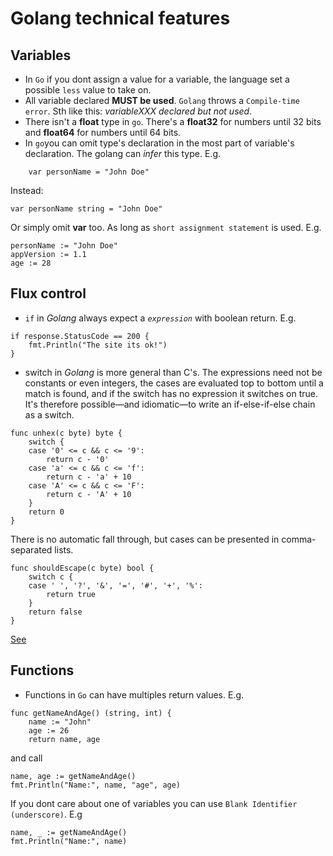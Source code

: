 # Golang technical features

## Variables
- In `Go` if you dont assign a value for a variable, the language set a possible `less` value to take on.
- All variable declared **MUST be used**. `Golang` throws a `Compile-time error`. Sth like this: _variableXXX declared but not used_.
- There isn't a **float** type in `go`. There's a **float32** for numbers until 32 bits and **float64** for numbers until 64 bits.
- In `go`you can omit type's declaration in the most part of variable's declaration. The golang can *infer* this type. E.g. 

```
    var personName = "John Doe"
```

Instead:

```
var personName string = "John Doe"
```

Or simply omit **var** too. As long as `short assignment statement` is used. E.g.

````
personName := "John Doe"
appVersion := 1.1
age := 28
````

## Flux control
- `if` in *Golang* always expect a _`expression`_ with boolean return. E.g. 
```
if response.StatusCode == 200 {
    fmt.Println("The site its ok!")
}
```
- switch in *Golang* is more general than C's. The expressions need not be constants or even integers, the cases are evaluated top to bottom until a match is found, and if the switch has no expression it switches on true. It's therefore possible—and idiomatic—to write an if-else-if-else chain as a switch.

```
func unhex(c byte) byte {
    switch {
    case '0' <= c && c <= '9':
        return c - '0'
    case 'a' <= c && c <= 'f':
        return c - 'a' + 10
    case 'A' <= c && c <= 'F':
        return c - 'A' + 10
    }
    return 0
}
```

There is no automatic fall through, but cases can be presented in comma-separated lists.

```
func shouldEscape(c byte) bool {
    switch c {
    case ' ', '?', '&', '=', '#', '+', '%':
        return true
    }
    return false
}
```

[See](https://golang.org/doc/effective_go.html#switch)

## Functions
- Functions in `Go` can have multiples return values. E.g.

````
func getNameAndAge() (string, int) {
    name := "John"
    age := 26
    return name, age
````
and call

```
name, age := getNameAndAge()
fmt.Println("Name:", name, "age", age)

```
If you dont care about one of variables you can use `Blank Identifier (underscore)`. E.g

```
name, _ := getNameAndAge()
fmt.Println("Name:", name)

```
